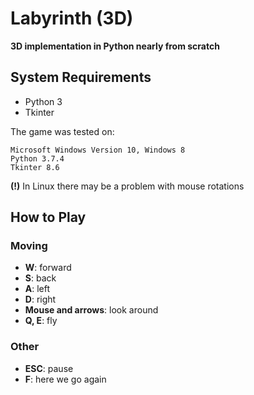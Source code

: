 # Labyrinth (3D)
**3D implementation in Python nearly from scratch**

## System Requirements
    
- Python 3
- Tkinter

The game was tested on:

    Microsoft Windows Version 10, Windows 8
    Python 3.7.4
    Tkinter 8.6
    
**(!)** In Linux there may be a problem with mouse rotations
    
 
    
## How to Play

### Moving

- **W**: forward
- **S**: back
- **A**: left
- **D**: right
- **Mouse and arrows**: look around
- **Q, E**: fly

### Other
- **ESC**: pause
- **F**: here we go again 
